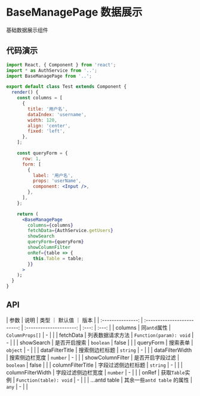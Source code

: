 # BaseManagePage 数据展示

基础数据展示组件

## 代码演示

```jsx
import React, { Component } from 'react';
import * as AuthService from '..';
import BaseManagePage from '..';

export default class Test extends Component {
  render() {
    const columns = [
      {
        title: '用户名',
        dataIndex: 'username',
        width: 120,
        align: 'center',
        fixed: 'left',
      },
    ];

    const queryForm = {
      row: 1,
      form: [
        {
          label: '用户名',
          props: 'userName',
          component: <Input />,
        },
      ],
    };

    return (
      <BaseManagePage
        columns={columns}
        fetchData={AuthService.getUsers}
        showSearch
        queryForm={queryForm}
        showColumnFilter
        onRef={table => {
          this.Table = table;
        }}
      >
    );
  }
}
```

## API

|       参数        |            说明             | 类型 ｜ 默认值 ｜ 版本  |
| :---------------: | :-------------------------: | :---------------------: | :---: | :---: |
|      columns      |        同`antd`属性         |     `ColumnProps[]`     |   -   |       |
|     fetchData     |      列表数据请求方法       | `Function(param): void` |   -   |       |
|    showSearch     |        是否开启搜索         |        `boolean`        | false |       |
|     queryForm     |          搜索表单           |        `object`         |   -   |       |
|  dataFilterTitle  |       搜索侧边栏标题        |        `string`         |   -   |       |
|  dataFilterWidth  |       搜索侧边栏宽度        |        `number`         |   -   |       |
| showColumnFilter  |      是否开启字段过滤       |        `boolean`        | false |       |
| columnFilterTitle |     字段过滤侧边栏标题      |        `string`         |   -   |       |
| columnFilterWidth |     字段过滤侧边栏宽度      |        `number`         |   -   |       |
|       onRef       |       获取`Table`实例       | `Function(table): void` |   -   |       |
|   ...antd table   | 其余一些`antd table` 的属性 |          `any`          |   -   |       |
